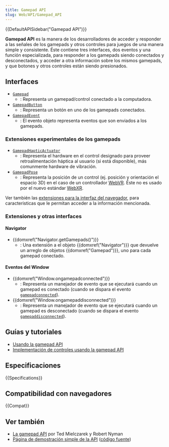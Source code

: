 ```yaml
---
title: Gamepad API
slug: Web/API/Gamepad_API
---
```


{{DefaultAPISidebar("Gamepad API")}}

**Gamepad API** es la manera de los desarrolladores de acceder y responder a las señales de los gamepads y otros controles para juegos de una manera simple y consistente. Éste contiene tres interfaces, dos eventos y una función especializada, para responder a los gamepads siendo conectados y desconectados, y acceder a otra información sobre los mismos gamepads, y que botones y otros controles están siendo presionados.

## Interfaces

- [`Gamepad`](/es/docs/Web/API/Gamepad)
  - : Representa un gamepad/control conectado a la computadora.
- [`GamepadButton`](/es/docs/Web/API/GamepadButton)
  - : Representa un botón en uno de los gamepads conectados.
- [`GamepadEvent`](/es/docs/Web/API/GamepadEvent)
  - : El evento objeto representa eventos que son enviados a los gamepads.

### Extensiones experimentales de los gamepads

- [`GamepadHapticActuator`](/es/docs/Web/API/GamepadHapticActuator)
  - : Representa el hardware en el control designado para proveer retroalimentación háptica al usuario (si está disponible), más comunmente hardware de vibración.
- [`GamepadPose`](/es/docs/Web/API/GamepadPose)
  - : Representa la posición de un control (ej. posición y orientación el espacio 3D) en el caso de un controllador [WebVR](/es/docs/Web/API/WebVR_API). Éste no es usado por el nuevo estándar [WebXR](/es/docs/Web/API/WebXR_Device_API).

Ver también las [extensiones para la interfaz del navegador](/es/docs/Web/API/Gamepad#Experimental_extensions_to_Gamepad), para caracteristicas que le permitan acceder a la información mencionada.

### Extensiones y otras interfaces

#### Navigator

- {{domxref("Navigator.getGamepads()")}}
  - : Una extensión a el objeto {{domxref("Navigator")}} que devuelve un arreglo de objetos {{domxref("Gamepad")}}, uno para cada gamepad conectado.

#### Eventos del Window

- {{domxref("Window.ongamepadconnected")}}
  - : Representa un manejador de evento que se ejecutará cuando un gamepad es conectado (cuando se dispara el evento [`gamepadconnected`](/es/docs/Web/Reference/Events/gamepadconnected)).
- {{domxref("Window.ongamepaddisconnected")}}
  - : Representa un manejador de evento que se ejecutará cuando un gamepad es desconectado (cuando se dispara el evento [`gamepaddisconnected`](/es/docs/Web/Reference/Events/gamepaddisconnected)).

## Guías y tutoriales

- [Usando la gamepad API](/es/docs/Web/API/Gamepad_API/Using_the_Gamepad_API)
- [Implementación de controles usando la gamepad API](/es/docs/Games/Techniques/Controls_Gamepad_API)

## Especificaciones

{{Specifications}}

## Compatibilidad con navegadores

{{Compat}}

## Ver también

- [La gamepad API](https://hacks.mozilla.org/2013/12/the-gamepad-api/) por Ted Mielczarek y Robert Nyman
- [Página de demostración simple de la API](http://luser.github.io/gamepadtest/) ([código fuente](https://github.com/luser/gamepadtest))
